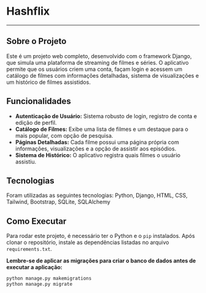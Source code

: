 # Hashflix
___

## Sobre o Projeto
Este é um projeto web completo, desenvolvido com o framework Django, que simula uma plataforma de streaming de filmes e séries. O aplicativo permite que os usuários criem uma conta, façam login e acessem um catálogo de filmes com informações detalhadas, sistema de visualizações e um histórico de filmes assistidos.

## Funcionalidades
- **Autenticação de Usuário:** Sistema robusto de login, registro de conta e edição de perfil.
- **Catálogo de Filmes:** Exibe uma lista de filmes e um destaque para o mais popular, com opção de pesquisa.
- **Páginas Detalhadas:** Cada filme possui uma página própria com informações, visualizações e a opção de assistir aos episódios.
- **Sistema de Histórico:** O aplicativo registra quais filmes o usuário assistiu.

## Tecnologias
Foram utilizadas as seguintes tecnologias: Python, Django, HTML, CSS, Tailwind, Bootstrap, SQLite, SQLAlchemy

## Como Executar
Para rodar este projeto, é necessário ter o Python e o `pip` instalados. Após clonar o repositório, instale as dependências listadas no arquivo `requirements.txt`.

**Lembre-se de aplicar as migrações para criar o banco de dados antes de executar a aplicação:**
```bash
python manage.py makemigrations
python manage.py migrate